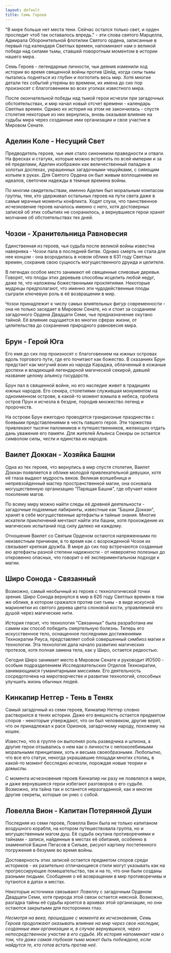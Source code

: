```yaml
---
layout: default
title: Семь Героев
---
```


"В мире больше нет места тени. Сейчас остался только свет, и орден проследит чтоб так оставалось впредь." - эти слова святого Марцелла, Адмирала Оборонительной флотилии Святого ордена, записанные в первый год календаря Светлых времен, напоминают нам о великой победе над силами тьмы, ставшей поворотным моментом в истории нашего мира.

Семь Героев - легендарные личности, чьи деяния изменили ход истории во время священной войны против Шейд, когда силы тьмы пытались подняться из глубин и поглотить весь мир. Хотя многие детали тех событий утеряны во времени, их имена до сих пор произносят с благоговением во всех уголках известного мира.

После окончательной победы над тьмой герои исчезли при загадочных обстоятельствах, и мир начал новый отсчет времени - календарь Светлых времен. Однако их история на этом не закончилась - спустя столетия некоторые из них вернулись, вновь оказывая влияние на судьбы мира через созданные ими организации и свое участие в Мировом Сенате.

## Аделин Коле - Несущий Свет

Предводитель героев, чье имя стало синонимом праведности и отваги. На фресках и статуях, которые можно встретить по всей империи и за её пределами, Аделин изображен как величественный паладин в золотых доспехах, украшенных загадочными чешуйками, с сияющим копьем в руках. Для Святого Ордена он был живым воплощением их идеалов, светочем надежды в темные времена войны.

По многим свидетельствам, именно Аделин был моральным компасом группы, тем, кто удерживал остальных героев на пути света даже в самые мрачные моменты конфликта. Ходят слухи, что таинственное исчезновение героев началось именно с него, хотя достоверных записей об этих событиях не сохранилось, а вернувшиеся герои хранят молчание об обстоятельствах тех дней.

## Чозои - Хранительница Равновесия

Единственная из героев, чья судьба после великой войны известна наверняка - Чозои пала в последней битве. Однако смерть не стала для нее концом - она возродилась в новом облике в 631 году Светлых времен, сохранив свою сущность могущественного друида и целителя.

В легендах особое место занимают её священные сливовые деревья. Говорят, что плоды этих деревьев способны исцелить любой недуг, даже те, что наложены божественными проклятиями. Некоторые мудрецы предполагают, что именно эти чудодейственные плоды сыграли ключевую роль в её возвращении в мир.

Чозои принадлежит к числу самых влиятельных фигур современности - она не только заседает в Мировом Сенате, но и стоит за созданием загадочного Ордена Двадцати Семи, чье предназначение окутано тайной. Её влияние ощущается во многих сферах жизни, от целительства до сохранения природного равновесия мира.

## Брун - Герой Юга

Его имя до сих пор произносят с благоговением на южных островах вдоль торгового пути, где его почитают как божество. В сказаниях Брун предстает как могучий воин из народа Караджа, облаченный в кожаные доспехи и владеющий легендарной магической секирой, давшей название целому альянсу государств.

Брун пал в священной войне, но его наследие живет в традициях южных народов. Его секира, столетиями служившая монументом на одноименном острове, в какой-то момент взмыла в небеса, пробила остров Прун и исчезла в бездне, породив множество легенд и пророчеств.

На острове Брун ежегодно проводятся грандиозные празднества с боевыми представлениями в честь павшего героя. Эти торжества привлекают тысячи паломников и путешественников, желающих отдать дань уважения его памяти. Для жителей Альянса Секиры он остается символом силы, чести и единства их народов.

## Ваилет Доккан - Хозяйка Башни

Одна из тех героев, что вернулись в мир спустя столетия, Ваилет Доккан появляется в облике молодой привлекательной девушки, хотя её глаза выдают мудрость веков. Великая волшебница и непревзойденный мастер пространственной магии, она основала могущественную организацию "Парящая Башня", где обучает новое поколение магов.

По всему миру можно найти следы её древней деятельности - загадочные подземные лабиринты, известные как "Башни Доккан", хранят в себе могущественные артефакты и тайные знания. Многие искатели приключений мечтают найти эти башни, хотя прохождение их магических испытаний под силу далеко не каждому.

Отношения Ваилет со Святым Орденом остаются напряженными по неизвестным причинам, в то время как с возрожденной Чозои их связывает крепкая дружба. В мире до сих пор встречаются созданные ею артефакты разной степени надежности - от невероятно полезных до откровенно опасных, что говорит о её экспериментальном подходе к магии.

## Широ Сонода - Связанный

Возможно, самый необычный из героев с технологической точки зрения. Широ Сонода вернулся в мир в 626 году Светлых времен в том же облике, в котором сражался против сил тьмы - в виде искусной марионетки из святого дерева цвета слоновой кости, управляемой его душой через магические нити.

История гласит, что технология "Связанных" была разработана им самим как способ победить смертельную болезнь. Теперь его искусственное тело, оснащенное последними достижениями Технократии Риуса, представляет собой совершенный симбиоз магии и технологии. Эта технология дала начало развитию магических протезов, хотя полная замена тела, как у Широ, остается редкостью.

Сегодня Широ занимает место в Мировом Сенате и руководит ИО500 - особым подразделением Исследовательских Отделов Технократии, занимающимся гуманитарными миссиями. Его деятельность сосредоточена на миротворчестве и развитии технологий, способных улучшить жизнь обычных людей.

## Кинкапир Нетгер - Тень в Тенях

Самый загадочный из семи героев, Кинкапир Нетгер словно растворился в тенях истории. Даже его внешность остается предметом споров - некоторые утверждают, что он был человеком, другие верят, что он принадлежал к расе Орионов, загадочному народу, похожему на кошек.

Известно, что в группе он выполнял роль разведчика и шпиона, а другие герои отзывались о нем как о личности с непоколебимыми моральными принципами, хоть и весьма своеобразными. Любопытно, что все его статуи, некогда украшавшие площади многих столиц, в какой-то момент бесследно исчезли, порождая новые теории и домыслы.

С момента исчезновения героев Кинкапир ни разу не появлялся в мире, и даже вернувшиеся герои избегают разговоров о его судьбе. Возможно, эта тайна так и останется неразгаданной, как и многие другие секреты, которые он унес с собой.

## Ловелла Вион - Капитан Потерянной Души

Последняя из семи героев, Ловелла Вион была не только капитаном воздушного корабля, на котором путешествовала группа, но и могущественным магом душ. Её судьба окутана противоречиями и тайнами - записи, найденные в местах её обитания, особенно в знаменитой Башне Пегасов в Сильве, рисуют картину постепенного погружения в безумие во время войны.

Достоверность этих записей остается предметом споров среди историков - их разительно отличающиеся стили могут указывать как на прогрессирующее помешательство, так и на то, что они были созданы разными людьми. Сообщения о её возвращении в мир противоречивы и путаются в датах и местах.

Некоторые источники связывают Ловеллу с загадочным Орденом Двадцати Семи, хотя природа этой связи остается неясной. Возможно, разгадка тайны её судьбы кроется в архивах этой организации, но они остаются закрытыми для посторонних глаз.

*Несмотря на века, прошедшие с момента их исчезновения, Семь Героев продолжают оказывать влияние на мир через свое наследие, созданные ими организации и, в случае вернувшихся, через непосредственное участие в его судьбе. Их история напоминает нам о том, что даже самая глубокая тьма может быть побеждена, если найдутся те, кто готов встать против неё.*